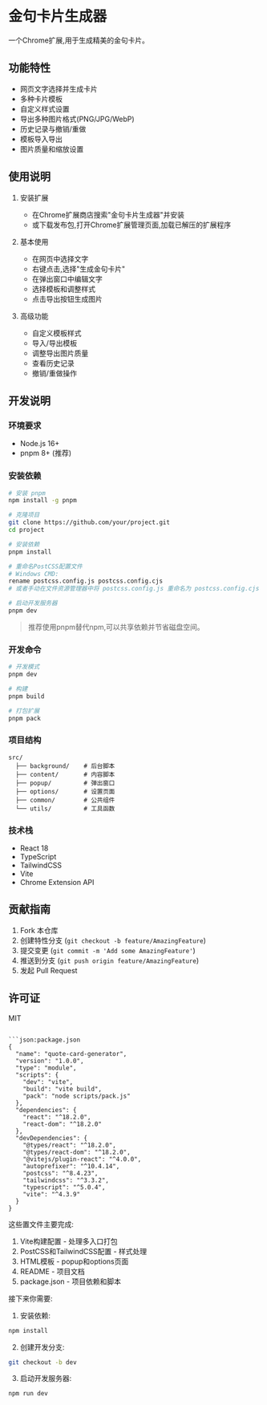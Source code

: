 # 金句卡片生成器

一个Chrome扩展,用于生成精美的金句卡片。

## 功能特性

- 网页文字选择并生成卡片
- 多种卡片模板
- 自定义样式设置
- 导出多种图片格式(PNG/JPG/WebP)
- 历史记录与撤销/重做
- 模板导入导出
- 图片质量和缩放设置

## 使用说明

1. 安装扩展
   - 在Chrome扩展商店搜索"金句卡片生成器"并安装
   - 或下载发布包,打开Chrome扩展管理页面,加载已解压的扩展程序

2. 基本使用
   - 在网页中选择文字
   - 右键点击,选择"生成金句卡片"
   - 在弹出窗口中编辑文字
   - 选择模板和调整样式
   - 点击导出按钮生成图片

3. 高级功能
   - 自定义模板样式
   - 导入/导出模板
   - 调整导出图片质量
   - 查看历史记录
   - 撤销/重做操作

## 开发说明

### 环境要求

- Node.js 16+
- pnpm 8+ (推荐)

### 安装依赖

```bash
# 安装 pnpm
npm install -g pnpm

# 克隆项目
git clone https://github.com/your/project.git
cd project

# 安装依赖
pnpm install

# 重命名PostCSS配置文件
# Windows CMD:
rename postcss.config.js postcss.config.cjs
# 或者手动在文件资源管理器中将 postcss.config.js 重命名为 postcss.config.cjs

# 启动开发服务器
pnpm dev
```

> 推荐使用pnpm替代npm,可以共享依赖并节省磁盘空间。

### 开发命令

```bash
# 开发模式
pnpm dev

# 构建
pnpm build

# 打包扩展
pnpm pack
```

### 项目结构

```
src/
  ├── background/    # 后台脚本
  ├── content/       # 内容脚本
  ├── popup/         # 弹出窗口
  ├── options/       # 设置页面
  ├── common/        # 公共组件
  └── utils/         # 工具函数
```

### 技术栈

- React 18
- TypeScript
- TailwindCSS
- Vite
- Chrome Extension API

## 贡献指南

1. Fork 本仓库
2. 创建特性分支 (`git checkout -b feature/AmazingFeature`)
3. 提交变更 (`git commit -m 'Add some AmazingFeature'`)
4. 推送到分支 (`git push origin feature/AmazingFeature`)
5. 发起 Pull Request

## 许可证

MIT
```

```json:package.json
{
  "name": "quote-card-generator",
  "version": "1.0.0",
  "type": "module",
  "scripts": {
    "dev": "vite",
    "build": "vite build",
    "pack": "node scripts/pack.js"
  },
  "dependencies": {
    "react": "^18.2.0",
    "react-dom": "^18.2.0"
  },
  "devDependencies": {
    "@types/react": "^18.2.0",
    "@types/react-dom": "^18.2.0",
    "@vitejs/plugin-react": "^4.0.0",
    "autoprefixer": "^10.4.14",
    "postcss": "^8.4.23",
    "tailwindcss": "^3.3.2",
    "typescript": "^5.0.4",
    "vite": "^4.3.9"
  }
}
```

这些置文件主要完成:

1. Vite构建配置 - 处理多入口打包
2. PostCSS和TailwindCSS配置 - 样式处理
3. HTML模板 - popup和options页面
4. README - 项目文档
5. package.json - 项目依赖和脚本

接下来你需要:

1. 安装依赖:
```bash
npm install
```

2. 创建开发分支:
```bash
git checkout -b dev
```

3. 启动开发服务器:
```bash
npm run dev
```


